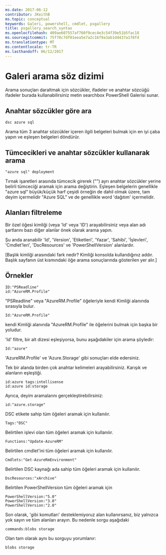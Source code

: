 ```yaml
---
ms.date: 2017-06-12
contributor: JKeithB
ms.topic: conceptual
keywords: Galeri, powershell, cmdlet, psgallery
title: psgallery_search_syntax
ms.openlocfilehash: 409ae607557af760f9cec4e3c54f39e51b5fac18
ms.sourcegitcommit: 75f70c7df01eea5e7a2c16f9a3ab1dd437a1f8fd
ms.translationtype: MT
ms.contentlocale: tr-TR
ms.lasthandoff: 06/12/2017
---
```

# <a name="gallery-search-syntax"></a>Galeri arama söz dizimi

Arama sonuçları daraltmak için sözcükler, ifadeler ve anahtar sözcüğü ifadeler burada kullanabilirsiniz metin searchbox PowerShell Galerisi sunar.

## <a name="search-by-keywords"></a>Anahtar sözcükler göre ara

    dsc azure sql

Arama tüm 3 anahtar sözcükler içeren ilgili belgeleri bulmak için en iyi çaba yapın ve eşleşen belgeleri döndürür.

## <a name="search-using-phrases-and-keywords"></a>Tümcecikleri ve anahtar sözcükler kullanarak arama

    "azure sql" deployment

Tırnak işaretleri arasında tümcecik girerek ("") ayrı anahtar sözcükler yerine belirli tümceciği aramak için arama değiştirin.
Eşleşen belgelerin genellikle "azure sql" büyük/küçük harf çeşidi örneğin de dahil olmak üzere, tam deyim içermelidir "Azure SQL" ve de genellikle word 'dağıtım' içermelidir.

## <a name="filtering-on-fields"></a>Alanları filtreleme

Bir özel öğesi kimliği (veya 'Id' veya 'ID') arayabilirsiniz veya alan adı şartlarını bazı diğer alanlar önek olarak arama yapın.

Şu anda aranabilir 'Id', 'Version', 'Etiketleri', 'Yazar', 'Sahibi', 'İşlevleri', 'Cmdlet'leri', 'DscResources' ve 'PowerShellVersion' alanlardır.

[Başlık kimliği arasındaki fark nedir? Kimliği konsolda kullandığınız addır. Başlık sayfanın üst kısmındaki öğe arama sonuçlarında gösterilen yer alır.]

## <a name="examples"></a>Örnekler

    ID:"PSReadline"
    id:"AzureRM.Profile"

"PSReadline" veya "AzureRM.Profile" öğeleriyle kendi Kimliği alanında sırasıyla bulur.

    Id:"AzureRM.Profile"

kendi Kimliği alanında "AzureRM.Profile" ile öğelerini bulmak için başka bir yoludur.

'Id' filtre, bir alt dizesi eşleşiyorsa, bunu aşağıdakiler için arama şöyledir:

    Id:"azure"
    
'AzureRM.Profile' ve 'Azure.Storage' gibi sonuçları elde edersiniz.

Tek bir alanda birden çok anahtar kelimeleri arayabilirsiniz. Karışık ve alanların eşleştiği.

    id:azure tags:intellisense
    id:azure id:storage

Ayrıca, deyim aramalarını gerçekleştirebilirsiniz:

    id:"azure.storage"


DSC etikete sahip tüm öğeleri aramak için kullanılır.

    Tags:"DSC"

Belirtilen işlevi olan tüm öğeleri aramak için kullanılır.

    Functions:"Update-AzureRM"

Belirtilen cmdlet'ini tüm öğeleri aramak için kullanılır.
    
    Cmdlets:"Get-AzureRmEnvironment"

Belirtilen DSC kaynağı ada sahip tüm öğeleri aramak için kullanılır.

    DscResources:"xArchive"

Belirtilen PowerShellVersion tüm öğeleri aramak için

    PowerShellVersion:"5.0"
    PowerShellVersion:"3.0"
    PowerShellVersion:"2.0"


Son olarak, 'gibi komutları' desteklemiyoruz alan kullanırsanız, biz yalnızca yok sayın ve tüm alanları arayın. Bu nedenle sorgu aşağıdaki

    commands:blobs storage
    
Olan tam olarak aynı bu sorguyu yorumlanır:

    blobs storage

